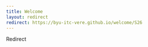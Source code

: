 ```yaml
---
title: Welcome
layout: redirect
redirect: https://byu-itc-vere.github.io/welcome/S26
---
```

Redirect